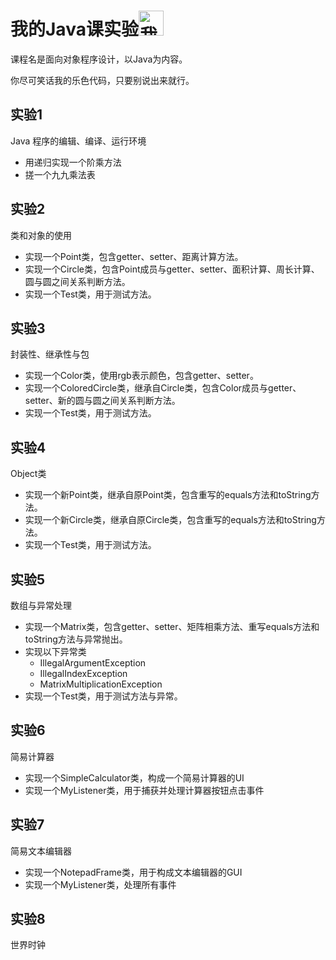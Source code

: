 # 我的Java课实验<img src="http://ys-n.ys168.com/611707627/jhdSfKh7W3K6L6HHXP64/%E7%90%86%E4%B9%8B%E5%BE%8B%E8%80%85Q%E7%89%88.png" title="我老婆" width="40px"/>
课程名是面向对象程序设计，以Java为内容。

你尽可笑话我的乐色代码，只要别说出来就行。

## 实验1

Java 程序的编辑、编译、运行环境

* 用递归实现一个阶乘方法
* 搓一个九九乘法表

## 实验2

类和对象的使用

* 实现一个Point类，包含getter、setter、距离计算方法。
* 实现一个Circle类，包含Point成员与getter、setter、面积计算、周长计算、圆与圆之间关系判断方法。
* 实现一个Test类，用于测试方法。

## 实验3

封装性、继承性与包

* 实现一个Color类，使用rgb表示颜色，包含getter、setter。
* 实现一个ColoredCircle类，继承自Circle类，包含Color成员与getter、setter、新的圆与圆之间关系判断方法。
* 实现一个Test类，用于测试方法。

## 实验4

Object类

* 实现一个新Point类，继承自原Point类，包含重写的equals方法和toString方法。
* 实现一个新Circle类，继承自原Circle类，包含重写的equals方法和toString方法。
* 实现一个Test类，用于测试方法。

## 实验5

数组与异常处理

* 实现一个Matrix类，包含getter、setter、矩阵相乘方法、重写equals方法和toString方法与异常抛出。
* 实现以下异常类
    - IllegalArgumentException
    - IllegalIndexException
    - MatrixMultiplicationException
* 实现一个Test类，用于测试方法与异常。

## 实验6

简易计算器

* 实现一个SimpleCalculator类，构成一个简易计算器的UI
* 实现一个MyListener类，用于捕获并处理计算器按钮点击事件

## 实验7
简易文本编辑器
* 实现一个NotepadFrame类，用于构成文本编辑器的GUI
* 实现一个MyListener类，处理所有事件
## 实验8
世界时钟